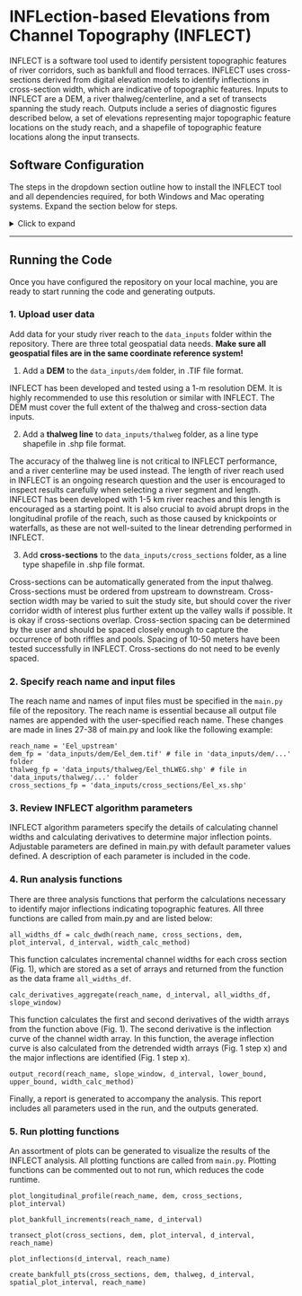# INFLection-based Elevations from Channel Topography (INFLECT)

INFLECT is a software tool used to identify persistent topographic features of river corridors, such as bankfull and flood terraces. INFLECT uses cross-sections derived from digital elevation models to identify inflections in cross-section width, which are indicative of topographic features. Inputs to INFLECT are a DEM, a river thalweg/centerline, and a set of transects spanning the study reach. Outputs include a series of diagnostic figures described below, a set of elevations representing major topographic feature locations on the study reach, and a shapefile of topographic feature locations along the input transects. 

## Software Configuration

The steps in the dropdown section outline how to install the INFLECT tool and all dependencies required, for both Windows and Mac operating systems. Expand the section below for steps.

<details>
  <summary>Click to expand</summary>

  ### 1. Install Python 3
  
  #### Windows
  
  1. Download the latest version of Python 3 from <python.org/downloads>
  2. Run the installer:
  - On the first screen, check “Add Python 3.x to PATH”.
  - Click Install Now.
  3. Verify the installation by opening Command Prompt (`Win + R`, type `cmd`) and running:
    ```
    python --version
    ```
  You should see a version starting with 3. (e.g., Python 3.12.1).
  
  #### Mac
  
  1. Open **Terminal**.
  2. Check if Python 3 is already installed:
  ```
  python --version
  ```
  - If you see `Python 3.x.x`, you’re good to go.
  - If not, install it using [Homebrew](https://brew.sh/) (recommended):
      ```
      brew install python
      ```
  3. Verify the installation:
     ```
     python3 --version
     ```
  
  ### 2. Clone the Repository
  
  In your command line (Command Prompt on Windows, Terminal on Mac):
  ```
  git clone https://github.com/noelle_patterson/INFLECT.git
  cd INFLECT
  ```
  
  ### 3. Create a Virtual Environment
  
  This step keeps dependencies organized.
  
  #### Windows
  ```
  python -m venv venv
  venv\Scripts\activate
  ```

  #### Mac
  ```
  python3 -m venv venv
  source venv/bin/activate
  ```
  
  ### 4. Install Dependencies
  
  Once the virtual environment is activated, install required packages:
  ```
  pip install -r requirements.txt
  ```
</details>

---  

## Running the Code

Once you have configured the repository on your local machine, you are ready to start running the code and generating outputs. 

### 1. Upload user data

Add data for your study river reach to the `data_inputs` folder within the repository. There are three total geospatial data needs. **Make sure all geospatial files are in the same coordinate reference system!**

1. Add a **DEM** to the `data_inputs/dem` folder, in .TIF file format.
   
INFLECT has been developed and tested using a 1-m resolution DEM. It is highly recommended to use this resolution or similar with INFLECT. The DEM must cover the full extent of the thalweg and cross-section data inputs. 

2. Add a **thalweg line** to `data_inputs/thalweg` folder, as a line type shapefile in .shp file format.

The accuracy of the thalweg line is not critical to INFLECT performance, and a river centerline may be used instead. The length of river reach used in INFLECT is an ongoing research question and the user is encouraged to inspect results carefully when selecting a river segment and length. INFLECT has been developed with 1-5 km river reaches and this length is encouraged as a starting point. It is also crucial to avoid abrupt drops in the longitudinal profile of the reach, such as those caused by knickpoints or waterfalls, as these are not well-suited to the linear detrending performed in INFLECT.

3. Add **cross-sections** to the `data_inputs/cross_sections` folder, as a line type shapefile in .shp file format.
  
Cross-sections can be automatically generated from the input thalweg. Cross-sections must be ordered from upstream to downstream. Cross-section width may be varied to suit the study site, but should cover the river corridor width of interest plus further extent up the valley walls if possible. It is okay if cross-sections overlap. Cross-section spacing can be determined by the user and should be spaced closely enough to capture the occurrence of both riffles and pools. Spacing of 10-50 meters have been tested successfully in INFLECT. Cross-sections do not need to be evenly spaced. 

### 2. Specify reach name and input files

The reach name and names of input files must be specified in the `main.py` file of the repository. The reach name is essential because all output file names are appended with the user-specified reach name. These changes are made in lines 27-38 of main.py and look like the following example:
```
reach_name = 'Eel_upstream'
dem_fp = 'data_inputs/dem/Eel_dem.tif' # file in 'data_inputs/dem/...' folder
thalweg_fp = 'data_inputs/thalweg/Eel_thLWEG.shp' # file in 'data_inputs/thalweg/...' folder
cross_sections_fp = 'data_inputs/cross_sections/Eel_xs.shp' 
```

### 3. Review INFLECT algorithm parameters

INFLECT algorithm parameters specify the details of calculating channel widths and calculating derivatives to determine major inflection points. Adjustable parameters are defined in main.py with default parameter values defined. A description of each parameter is included in the code. 

### 4. Run analysis functions

There are three analysis functions that perform the calculations necessary to identify major inflections indicating topographic features. All three functions are called from main.py and are listed below:

```
all_widths_df = calc_dwdh(reach_name, cross_sections, dem, plot_interval, d_interval, width_calc_method)
```
This function calculates incremental channel widths for each cross section (Fig. 1), which are stored as a set of arrays and returned from the function as the data frame `all_widths_df`. 

```
calc_derivatives_aggregate(reach_name, d_interval, all_widths_df, slope_window)
```
This function calculates the first and second derivatives of the width arrays from the function above (Fig. 1). The second derivative is the inflection curve of the channel width array. In this function, the average inflection curve is also calculated from the detrended width arrays (Fig. 1 step x) and the major inflections are identified (Fig. 1 step x). 

```
output_record(reach_name, slope_window, d_interval, lower_bound, upper_bound, width_calc_method)
```
Finally, a report is generated to accompany the analysis. This report includes all parameters used in the run, and the outputs generated.

### 5. Run plotting functions

An assortment of plots can be generated to visualize the results of the INFLECT analysis. All plotting functions are called from ```main.py```. Plotting functions can be commented out to not run, which reduces the code runtime. 

```
plot_longitudinal_profile(reach_name, dem, cross_sections, plot_interval)
```

```
plot_bankfull_increments(reach_name, d_interval)
```
```
transect_plot(cross_sections, dem, plot_interval, d_interval, reach_name)
```
```
plot_inflections(d_interval, reach_name)
```
```
create_bankfull_pts(cross_sections, dem, thalweg, d_interval, spatial_plot_interval, reach_name)
```

